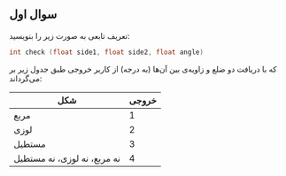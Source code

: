 ## سوال اول
تعریف تابعی به صورت زیر را بنویسید:

```c
int check (float side1, float side2, float angle)
```

که با دریافت دو ضلع و زاویه‌ی بین آن‌ها (به درجه) از کاربر خروجی طبق جدول زیر بر می‌گرداند:

| شکل                         | خروجی |
| --------------------------- | ----- |
| مربع                        | 1     |
| لوزی                        | 2     |
| مستطیل                      | 3     |
| نه مربع، نه لوزی، نه مستطیل | 4     |